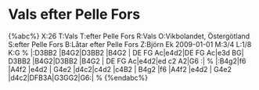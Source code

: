 # Vals efter Pelle Fors

{%abc%}
X:26
T:Vals
T:efter Pelle Fors
R:Vals
O:Vikbolandet, Östergötland
S:efter Pelle Fors
B:Låtar efter Pelle Fors
Z:Björn Ek 2009-01-01
M:3/4
L:1/8
K:G
%
|:D3BB2 |B4G2|D3BB2   |B4G2  |
DE FG Ac|e4d2|DE FG Ac|e3d BG|
D3BB2   |B4G2|D3BB2   |B4G2  |
DE FG Ac|e4d2|ed c2 A2|G6   :|
%
|:B4g2|f6  |A4f2 |e4d2 |
G4e2  |d4c2|c4d2 |c4B2 |
B4g2  |f6  |A4f2 |e4d2 | 
G4e2  |d4c2|DFB3A|G3GG2|G6:|
%
{%endabc%}

